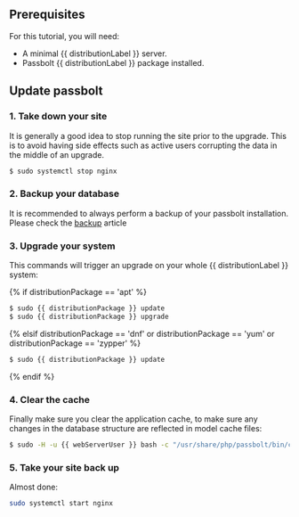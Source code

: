 ## Prerequisites

For this tutorial, you will need:
- A minimal {{ distributionLabel }} server.
- Passbolt {{ distributionLabel }} package installed.

## Update passbolt
### 1. Take down your site

It is generally a good idea to stop running the site prior to the upgrade. This is to avoid having side effects
such as active users corrupting the data in the middle of an upgrade.

```bash
$ sudo systemctl stop nginx
```

### 2. Backup your database

It is recommended to always perform a backup of your passbolt installation. Please check the [backup](/hosting/backup) article

### 3. Upgrade your system

This commands will trigger an upgrade on your whole {{ distributionLabel }} system:

{% if distributionPackage == 'apt' %}
```bash
$ sudo {{ distributionPackage }} update
$ sudo {{ distributionPackage }} upgrade
```
{% elsif distributionPackage == 'dnf' or distributionPackage == 'yum' or distributionPackage == 'zypper' %}
```bash
$ sudo {{ distributionPackage }} update
```
{% endif %}
### 4. Clear the cache

Finally make sure you clear the application cache, to make sure any changes in the database structure are
reflected in model cache files:

```bash
$ sudo -H -u {{ webServerUser }} bash -c "/usr/share/php/passbolt/bin/cake cache clear_all"
```

### 5. Take your site back up

Almost done:
```bash
sudo systemctl start nginx
```